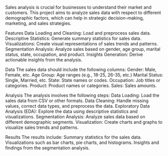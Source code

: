 Sales analysis is crucial for businesses to understand their market and customers. This project aims to analyze sales data with respect to different demographic factors, which can help in strategic decision-making, marketing, and sales strategies.

Features
Data Loading and Cleaning: Load and preprocess sales data.
Descriptive Statistics: Generate summary statistics for sales data.
Visualizations: Create visual representations of sales trends and patterns.
Segmentation Analysis: Analyze sales based on gender, age group, marital status, state, occupation, and product.
Insights Generation: Derive actionable insights from the analysis.

Data
The sales data should include the following columns:
Gender: Male, Female, etc.
Age Group: Age ranges (e.g., 18-25, 26-35, etc.)
Marital Status: Single, Married, etc.
State: State names or codes.
Occupation: Job titles or categories.
Product: Product names or categories.
Sales: Sales amounts.

Analysis
The analysis involves the following steps:
Data Loading: Load the sales data from CSV or other formats.
Data Cleaning: Handle missing values, correct data types, and preprocess the data.
Exploratory Data Analysis (EDA): Explore the data using descriptive statistics and visualizations.
Segmentation Analysis: Analyze sales data based on different demographic segments.
Visualization: Create charts and graphs to visualize sales trends and patterns.

Results
The results include:
Summary statistics for the sales data.
Visualizations such as bar charts, pie charts, and histograms.
Insights and findings from the segmentation analysis.
